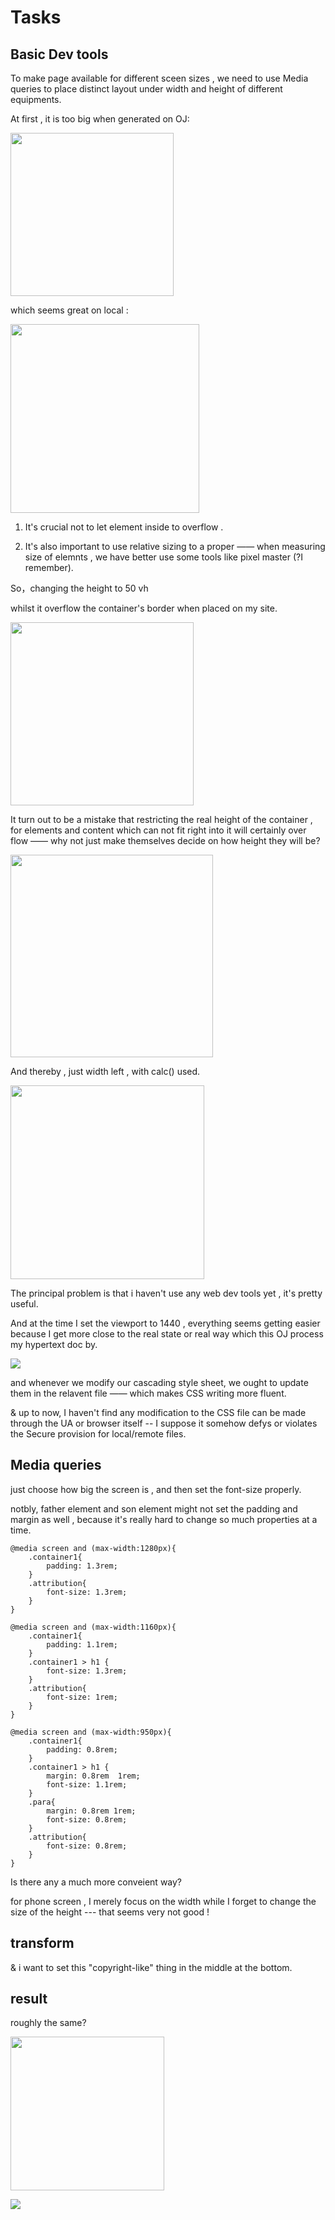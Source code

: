 # Tasks

## Basic Dev tools

To make page available for different sceen sizes , we  need to use Media queries to place distinct layout under width and height of different equipments.

At first , it is too big when generated on OJ:

<img title="" src="../../images/2025-02-27-22-16-06-image.png" alt="" width="261" data-align="center">

which seems great on local :

<img title="" src="../../images/2025-02-27-22-26-18-image.png" alt="" width="302" data-align="center">

1. It's crucial not to let element inside to overflow .

2. It's also important to use relative sizing to a proper —— when measuring size of elemnts , we have better use some tools like pixel master (?I remember).

So，changing the height to 50 vh

whilst it overflow the container's border when placed on my site.

<img title="" src="../../images/2025-02-27-22-14-02-image.png" alt="" width="293" data-align="center">

It turn out to be a mistake that restricting the real height of the container , for elements and content which can not fit right into it will certainly over flow —— why not just make  themselves decide on how height they will be?

<img title="" src="../../images/2025-02-27-23-32-28-image.png" alt="" width="324" data-align="center">

And thereby , just width left , with calc() used.

<img title="" src="../../images/2025-02-27-23-34-24-image.png" alt="" width="310" data-align="center">

The principal problem is that i haven't use any web dev tools yet , it's pretty useful.

And at the time I set the viewport to 1440 , everything seems getting easier because I get more close to the real state or real way which this OJ process my hypertext doc by.  

![](../../images/2025-02-27-23-29-50-image.png)

and whenever we modify our cascading style sheet, we ought to update them in the relavent file —— which makes CSS writing more fluent.

& up to now, I haven't find any modification to the CSS file can be made through the UA or browser itself -- I suppose it somehow defys or violates the Secure provision for local/remote files. 

## Media queries

just choose how big the screen is , and then set the font-size properly.

notbly, father element and son element might not set the padding and margin  as well , because it's really hard to change so much properties at a time.

```
@media screen and (max-width:1280px){
    .container1{
        padding: 1.3rem;
    }
    .attribution{
        font-size: 1.3rem;
    }
}

@media screen and (max-width:1160px){
    .container1{
        padding: 1.1rem;
    }
    .container1 > h1 {
        font-size: 1.3rem;
    }
    .attribution{
        font-size: 1rem;
    }
}

@media screen and (max-width:950px){
    .container1{
        padding: 0.8rem;
    }
    .container1 > h1 {
        margin: 0.8rem  1rem;
        font-size: 1.1rem;
    }
    .para{
        margin: 0.8rem 1rem;
        font-size: 0.8rem;
    }
    .attribution{
        font-size: 0.8rem;
    }
}
```

Is there any a much more conveient way?

for phone screen , I merely focus on the width while I forget to change the size of the height --- that seems very not good !

## transform

& i want to set this "copyright-like" thing in the middle at the bottom.

## result

roughly the same?

<img title="" src="../../images/2025-02-28-00-53-59-image.png" alt="" width="246" data-align="center">

![](../../images/2025-02-28-01-10-33-image.png)
